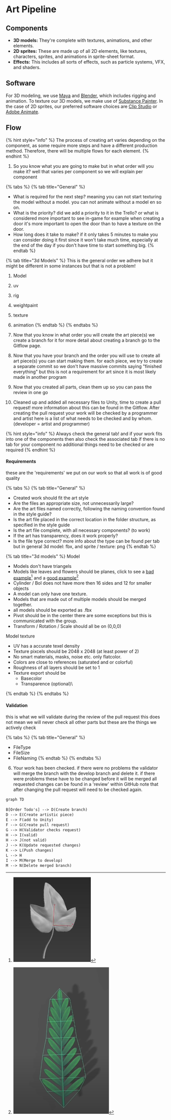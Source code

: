 # Art Pipeline

## Components&#x20;

* **3D models:** They're complete with textures, animations, and other elements.
* **2D sprites:** These are made up of all 2D elements, like textures, characters, sprites, and animations in sprite-sheet format.
* **Effects:** This includes all sorts of effects, such as particle systems, VFX, and shaders.

## Software

For 3D modeling, we use [Maya](https://www.autodesk.nl/) and [Blender](https://www.blender.org/), which includes rigging and animation. To texture our 3D models, we make use of [Substance Painter](https://www.adobe.com/products/substance3d-painter.html?sdid=1NZGD5RW\&mv=search\&gclid=Cj0KCQjw27mhBhC9ARIsAIFsETGpL0rKVsQaGcut1laiIaP--rSaINiI4cDZlrxPX6pYyuqnPHFnC84aAsfpEALw\_wcB). In the case of 2D sprites, our preferred software choices are [Clip Studio](https://www.clipstudio.net/en/?gclid=Cj0KCQjw27mhBhC9ARIsAIFsETEp7PYSzK8JSiJXuNme-cA9jOMtntlRZCD4zkkS6ruCynVz9lBnT3oaAt6REALw\_wcB) or [Adobe Animate](https://www.adobe.com/nl/products/animate.html?gclid=Cj0KCQjw27mhBhC9ARIsAIFsETEVNhzxKfu4DGCYOtsIkinq3xqe9SQmtnymgIWa9MoIGmHu6C\_19aoaAnSBEALw\_wcB\&mv=search\&mv=search\&sdid=N7FDRQJF\&ef\_id=Cj0KCQjw27mhBhC9ARIsAIFsETEVNhzxKfu4DGCYOtsIkinq3xqe9SQmtnymgIWa9MoIGmHu6C\_19aoaAnSBEALw\_wcB:G:s\&s\_kwcid=AL!3085!3!600767916168!e!!g!!adobe%20animate!1441877185!60095934641).

## Flow

{% hint style="info" %}
The process of creating art varies depending on the component, as some require more steps and have a different production method. Therefore, there will be multiple flows for each element.
{% endhint %}

1. So you know what you are going to make but in what order will you make it? well that varies per component so we will explain per component&#x20;

{% tabs %}
{% tab title="General" %}
* What is required for the next step? meaning you can not start texturing the model without a model. you can not animate without a model en so on.&#x20;
* What is the priority? did we add a priority to it in the Trello? or what is considered more important to see in-game for example when creating a door it's more important to open the door than to have a texture on the door.&#x20;
* How long does it take to make? if it only takes 5 minutes to make you can consider doing it first since it won't take much time, especially at the end of the day if you don't have time to start something big.
{% endtab %}

{% tab title="3d Models" %}
This is the general order we adhere but it might be different in some instances but that is not a problem!&#x20;

1. Model
2. uv
3. rig
4. weightpaint
5. texture
6. animation
{% endtab %}
{% endtabs %}

2. Now that you know in what order you will create the art piece(s) we create a branch for it for more detail about creating a branch go to the Gitflow page.
3. Now that you have your branch and the order you will use to create all art piece(s) you can start making them. for each piece, we try to create a separate commit so we don't have massive commits saying "finished everything"  but this is not a requirement for art since it is most likely made in another program&#x20;
4. Now that you created all parts, clean them up so you can pass the review in one go &#x20;
5. Cleaned up and added all necessary files to Unity, time to create a pull request! more information about this can be found in the Gitflow. After creating the pull request your work will be checked by a programmer and artist here is a list of what needs to be checked and by whom. (developer = artist and programmer)&#x20;

{% hint style="info" %}
Always check the general tab! and if your work fits into one of the components then also check the associated tab if there is no tab for your component no additional things need to be checked or are required&#x20;
{% endhint %}

#### Requirements&#x20;

these are the 'requirements' we put on our work so that all work is of good quality&#x20;

{% tabs %}
{% tab title="General" %}
* Created work should fit the art style
* Are the files an appropriate size, not unnecessarily large?&#x20;
* Are the art files named correctly, following the naming convention found in the style guide?
* Is the art file placed in the correct location in the folder structure, as specified in the style guide
* Is the art file complete, with all necessary components? (to work)
* If the art has transparency, does it work properly?
* Is the file type correct? more info about the type can be found per tab but in general 3d model: fbx, and sprite / texture: png
{% endtab %}

{% tab title="3d models" %}
Model

* Models don't have triangels
* Models like leaves and flowers should be planes, click to see a [bad example](#user-content-fn-1)[^1] and a [good example](#user-content-fn-2)[^2]
* Cylinder / Bol does not have more then 16 sides and 12 for smaller objects&#x20;
* A model can only have one texture.&#x20;
* Models that are made out of multiple models should be merged together.
* all models should be exported as .fbx&#x20;
* Pivot should be in the center there are some exceptions but this is communicated with the group.
* Transform / Rotation / Scale should all be on (0,0,0)

Model texture

* UV has a accurate texel density
* Texture pixcels should be 2048 x 2048 (at least power of 2)
* No smart materials, masks, noise etc. only flatcolor.
* Colors are close to references (saturated and or colorful)&#x20;
* Roughness of all layers should be set to 1
* Texture export should be&#x20;
  * Basecolor
  * Transparence (optional)\

{% endtab %}
{% endtabs %}

#### Validation

this is what we will validate during the review of the pull request this does not mean we will never check all other parts but these are the things we actively check&#x20;

{% tabs %}
{% tab title="General" %}
* FileType&#x20;
* FileSize
* FileNaming
{% endtab %}
{% endtabs %}

6. Your work has been checked. if there were no problems the validator will merge the branch with the develop branch and delete it. if there were problems these have to be changed before  it will be merged all requested changes can be found in a 'review' within GitHub note that after changing the pull request will need to be checked again.&#x20;

```mermaid
graph TD

B[Order Todo's] --> D(Create branch)
D --> E(Create artistic piece)
E --> F(add to Unity)
F --> G(Create pull request)
G --> H(Validator checks request)
H --> I(valid)
H --> J(not valid)
J --> K(Update requested changes)
K --> L(Push changes)
L --> H
I --> M(Merge to develop)
M --> N(Delete merged branch)

```



[^1]: ![](<../../.gitbook/assets/image (2) (3).png>)

[^2]: ![](<../../.gitbook/assets/image (1) (1).png>)
